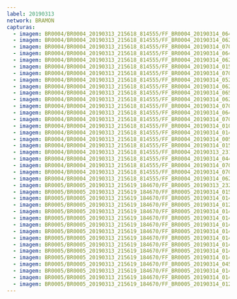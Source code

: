 ```yaml
---
label: 20190313
network: BRAMON
capturas:
  - imagem: BR0004/BR0004_20190313_215618_814555/FF_BR0004_20190314_064834_714_0631808.fits_maxpixel.jpg
  - imagem: BR0004/BR0004_20190313_215618_814555/FF_BR0004_20190314_062735_135_0606720.fits_maxpixel.jpg
  - imagem: BR0004/BR0004_20190313_215618_814555/FF_BR0004_20190314_070317_842_0649216.fits_maxpixel.jpg
  - imagem: BR0004/BR0004_20190313_215618_814555/FF_BR0004_20190314_064847_528_0632064.fits_maxpixel.jpg
  - imagem: BR0004/BR0004_20190313_215618_814555/FF_BR0004_20190314_062616_704_0605184.fits_maxpixel.jpg
  - imagem: BR0004/BR0004_20190313_215618_814555/FF_BR0004_20190314_015639_921_0284416.fits_maxpixel.jpg
  - imagem: BR0004/BR0004_20190313_215618_814555/FF_BR0004_20190314_070528_125_0651776.fits_maxpixel.jpg
  - imagem: BR0004/BR0004_20190313_215618_814555/FF_BR0004_20190314_052915_597_0537600.fits_maxpixel.jpg
  - imagem: BR0004/BR0004_20190313_215618_814555/FF_BR0004_20190314_062747_919_0606976.fits_maxpixel.jpg
  - imagem: BR0004/BR0004_20190313_215618_814555/FF_BR0004_20190314_065007_030_0633600.fits_maxpixel.jpg
  - imagem: BR0004/BR0004_20190313_215618_814555/FF_BR0004_20190314_062839_149_0608000.fits_maxpixel.jpg
  - imagem: BR0004/BR0004_20190313_215618_814555/FF_BR0004_20190314_070252_207_0648704.fits_maxpixel.jpg
  - imagem: BR0004/BR0004_20190313_215618_814555/FF_BR0004_20190314_064941_420_0633088.fits_maxpixel.jpg
  - imagem: BR0004/BR0004_20190313_215618_814555/FF_BR0004_20190314_070424_130_0650496.fits_maxpixel.jpg
  - imagem: BR0004/BR0004_20190313_215618_814555/FF_BR0004_20190314_010046_009_0217600.fits_maxpixel.jpg
  - imagem: BR0004/BR0004_20190313_215618_814555/FF_BR0004_20190314_014520_806_0270848.fits_maxpixel.jpg
  - imagem: BR0004/BR0004_20190313_215618_814555/FF_BR0004_20190314_005651_001_0213248.fits_maxpixel.jpg
  - imagem: BR0004/BR0004_20190313_215618_814555/FF_BR0004_20190314_015614_314_0283904.fits_maxpixel.jpg
  - imagem: BR0004/BR0004_20190313_215618_814555/FF_BR0004_20190313_231112_696_0087296.fits_maxpixel.jpg
  - imagem: BR0004/BR0004_20190313_215618_814555/FF_BR0004_20190314_044007_554_0479232.fits_maxpixel.jpg
  - imagem: BR0004/BR0004_20190313_215618_814555/FF_BR0004_20190314_070619_369_0652800.fits_maxpixel.jpg
  - imagem: BR0004/BR0004_20190313_215618_814555/FF_BR0004_20190314_070213_788_0647936.fits_maxpixel.jpg
  - imagem: BR0004/BR0004_20190313_215618_814555/FF_BR0004_20190314_062720_751_0606464.fits_maxpixel.jpg
  - imagem: BR0005/BR0005_20190313_215619_184670/FF_BR0005_20190313_232745_943_0107008.fits_maxpixel.jpg
  - imagem: BR0005/BR0005_20190313_215619_184670/FF_BR0005_20190314_015005_361_0274176.fits_maxpixel.jpg
  - imagem: BR0005/BR0005_20190313_215619_184670/FF_BR0005_20190314_014848_493_0272640.fits_maxpixel.jpg
  - imagem: BR0005/BR0005_20190313_215619_184670/FF_BR0005_20190314_012626_779_0246016.fits_maxpixel.jpg
  - imagem: BR0005/BR0005_20190313_215619_184670/FF_BR0005_20190314_014914_113_0273152.fits_maxpixel.jpg
  - imagem: BR0005/BR0005_20190313_215619_184670/FF_BR0005_20190314_014419_492_0267264.fits_maxpixel.jpg
  - imagem: BR0005/BR0005_20190313_215619_184670/FF_BR0005_20190314_014731_638_0271104.fits_maxpixel.jpg
  - imagem: BR0005/BR0005_20190313_215619_184670/FF_BR0005_20190314_014810_073_0271872.fits_maxpixel.jpg
  - imagem: BR0005/BR0005_20190313_215619_184670/FF_BR0005_20190314_014744_444_0271360.fits_maxpixel.jpg
  - imagem: BR0005/BR0005_20190313_215619_184670/FF_BR0005_20190314_014406_685_0267008.fits_maxpixel.jpg
  - imagem: BR0005/BR0005_20190313_215619_184670/FF_BR0005_20190314_014901_305_0272896.fits_maxpixel.jpg
  - imagem: BR0005/BR0005_20190313_215619_184670/FF_BR0005_20190314_014718_829_0270848.fits_maxpixel.jpg
  - imagem: BR0005/BR0005_20190313_215619_184670/FF_BR0005_20190314_045258_327_0492544.fits_maxpixel.jpg
  - imagem: BR0005/BR0005_20190313_215619_184670/FF_BR0005_20190314_014835_734_0272384.fits_maxpixel.jpg
  - imagem: BR0005/BR0005_20190313_215619_184670/FF_BR0005_20190314_014822_883_0272128.fits_maxpixel.jpg
  - imagem: BR0005/BR0005_20190313_215619_184670/FF_BR0005_20190314_012652_418_0246528.fits_maxpixel.jpg
---
```

